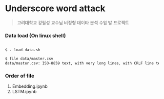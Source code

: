 # Underscore word attack

> 고려대학교 강필성 교수님 비정형 데이타 분석 수업 발 프로젝트

### Data load (On linux shell)

```bash

$ . load-data.sh

$ file data/master.csv
data/master.csv: ISO-8859 text, with very long lines, with CRLF line terminators

```

### Order of file

1. Embedding.ipynb
2. LSTM.ipynb